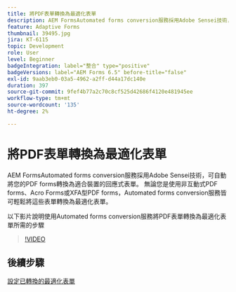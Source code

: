 ```yaml
---
title: 將PDF表單轉換為最適化表單
description: AEM FormsAutomated forms conversion服務採用Adobe Sensei技術，可自動將您的PDF forms轉換為適合裝置的回應式表單。 無論您是使用非互動式PDF forms、Acro Forms或XFA型PDF forms，Automated forms conversion服務皆可輕鬆將這些表單轉換為最適化表單。
feature: Adaptive Forms
thumbnail: 39495.jpg
jira: KT-6115
topic: Development
role: User
level: Beginner
badgeIntegration: label="整合" type="positive"
badgeVersions: label="AEM Forms 6.5" before-title="false"
exl-id: 9aab3eb0-03a5-4962-a2ff-d44a17dc140e
duration: 397
source-git-commit: 9fef4b77a2c70c8cf525d42686f4120e481945ee
workflow-type: tm+mt
source-wordcount: '135'
ht-degree: 2%

---
```


# 將PDF表單轉換為最適化表單

AEM FormsAutomated forms conversion服務採用Adobe Sensei技術，可自動將您的PDF forms轉換為適合裝置的回應式表單。 無論您是使用非互動式PDF forms、Acro Forms或XFA型PDF forms，Automated forms conversion服務皆可輕鬆將這些表單轉換為最適化表單。

以下影片說明使用Automated forms conversion服務將PDF表單轉換為最適化表單所需的步驟

>[!VIDEO](https://video.tv.adobe.com/v/39495?quality=12&learn=on)

## 後續步驟

[設定已轉換的最適化表單](./configure-converted-adaptive-form.md)